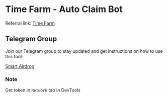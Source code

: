 # Time Farm - Auto Claim Bot

Referral link: [Time Farm](https://t.me/TimeFarmCryptoBot?start=1sF0MvCzIscWWTA9a)

## Telegram Group

Join our Telegram group to stay updated and get instructions on how to use this tool:

[Smart Airdrop](https://t.me/smartairdrop2120)

### Note

Get token in `Network` tab in DevTools
